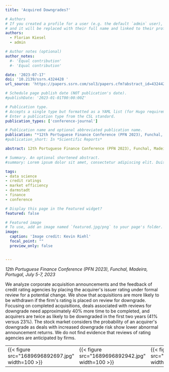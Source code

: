 ```yaml
---
title: 'Acquired Downgrades?'

# Authors
# If you created a profile for a user (e.g. the default `admin` user), write the username (folder name) here
# and it will be replaced with their full name and linked to their profile.
authors:
  - Florian Kiesel
  - admin

# Author notes (optional)
author_notes:
  #- 'Equal contribution'
  #- 'Equal contribution'

date: '2023-07-17'
doi: '10.2139/ssrn.4324428 '
url_source: 'https://papers.ssrn.com/sol3/papers.cfm?abstract_id=4324428'

# Schedule page publish date (NOT publication's date).
#publishDate: '2023-01-01T00:00:00Z'

# Publication type.
# Accepts a single type but formatted as a YAML list (for Hugo requirements).
# Enter a publication type from the CSL standard.
publication_types: ['conference-journal']

# Publication name and optional abbreviated publication name.
publication: "*12th Portuguese Finance Conference (PFN 2023), Funchal, Madeira, Portugal, July 5-7, 2023*"
#publication_short: In *Scientific Reports*

abstract: 12th Portuguese Finance Conference (PFN 2023), Funchal, Madeira, Portugal, July 5-7, 2023

# Summary. An optional shortened abstract.
#summary: Lorem ipsum dolor sit amet, consectetur adipiscing elit. Duis posuere tellus ac convallis placerat. Proin tincidunt magna sed ex sollicitudin condimentum.

tags: 
- data science
- credit ratings
- market efficiency
- darmstadt
- finance
- conference

# Display this page in the Featured widget?
featured: false

# Featured image
# To use, add an image named `featured.jpg/png` to your page's folder. 
image:
  caption: 'Image credit: Kevin Riehl'
  focal_point: ""
  preview_only: false


---
```

*12th Portuguese Finance Conference (PFN 2023), Funchal, Madeira, Portugal, July 5-7, 2023*

We analyze corporate acquisition announcements and the feedback of credit rating agencies by placing the acquirer's issuer rating under formal review for a potential change. We show that acquisitions are more likely to be withdrawn if the firm's rating is placed on review for downgrade. Focusing on completed acquisitions, deals associated with reviews for downgrade need approximately 40% more time to be completed, and acquirers are twice as likely to be downgraded in the first two years (41% versus 23%). The stock market considers the probability of an acquirer's downgrade as deals with increased downgrade risk show lower abnormal announcement returns. We do not find evidence that reviews of rating agencies are anticipated by firms. 

<table>
  <tr>
    <td>{{< figure src="1689696892697.jpg" width=100 >}}</td>
    <td>{{< figure src="1689696892942.jpg" width=100 >}}</td>
    <td>{{< figure src="1689696893968.jpg" width=100 >}}</td>
    <td>{{< figure src="1689696893972.jpg" width=100 >}}</td>
    <td>{{< figure src="1689696894187.jpg" width=100 >}}</td>
    <td>{{< figure src="1689696894217.jpg" width=100 >}}</td>
    <td>{{< figure src="1689696896973.jpg" width=100 >}}</td>
  </tr>
</table>

